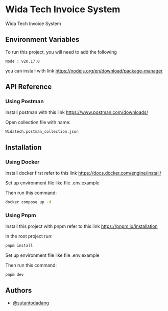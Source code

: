 
# Wida Tech Invoice System

Wida Tech Invoice System


## Environment Variables

To run this project, you will need to add the following

`Node : v20.17.0`

you can install with link https://nodejs.org/en/download/package-manager


## API Reference

### Using Postman

Install postman with this link https://www.postman.com/downloads/

Open collection file with name:

``` Widatech.postman_collection.json ```

## Installation

### Using Docker

Install docker first refer to this link https://docs.docker.com/engine/install/

Set up environment file like file  .env.example

Then run this command:

```bash
docker compose up -d
```


### Using Pnpm

Install this project with pnpm refer to this link https://pnpm.io/installation


In the root project run:


```bash
pnpm install
```

Set up environment file like file  .env.example

Then run this command:

```bash
pnpm dev
```

## Authors

- [@sutantodadang](https://www.github.com/sutantodadang)

